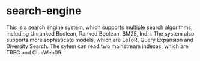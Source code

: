 # search-engine
This is a search engine system, which supports multiple search algorithms, including Unranked Boolean, Ranked Boolean, BM25, Indri.
The system also supports more sophisticate models, which are LeToR, Query Expansion and Diversity Search.
The sytem can read two mainstream indexes, which are TREC and ClueWeb09. 
